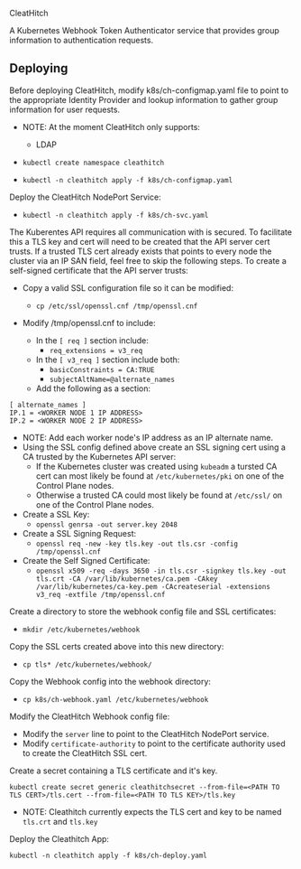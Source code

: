  CleatHitch

A Kubernetes Webhook Token Authenticator service that provides group information to authentication requests. 

## Deploying

Before deploying CleatHitch, modify k8s/ch-configmap.yaml file to point to the appropriate Identity Provider and lookup information to gather group information for user requests.

* NOTE: At the moment CleatHitch only supports:
  * LDAP 

* `kubectl create namespace cleathitch`
* `kubectl -n cleathitch apply -f k8s/ch-configmap.yaml`

Deploy the CleatHitch NodePort Service:
* `kubectl -n cleathitch apply -f k8s/ch-svc.yaml`

The Kuberentes API requires all communication with is secured. To facilitate this a TLS key and cert will need to be created that the API server cert trusts. If a trusted TLS cert already exists that points to every node the cluster via an IP SAN field, feel free to skip the following steps. To create a self-signed certificate that the API server trusts:

* Copy a valid SSL configuration file so it can be modified:
  * `cp /etc/ssl/openssl.cnf /tmp/openssl.cnf`

* Modify /tmp/openssl.cnf to include:
  * In the `[ req ]` section include:
    * `req_extensions = v3_req`
  * In the `[ v3_req ]` section include both:
    * `basicConstraints = CA:TRUE`
    * `subjectAltName=@alternate_names`
  * Add the following as a section:
```
[ alternate_names ]
IP.1 = <WORKER NODE 1 IP ADDRESS>
IP.2 = <WORKER NODE 2 IP ADDRESS>
```

  * NOTE: Add each worker node's IP address as an IP alternate name.
  * Using the SSL config defined above create an SSL signing cert using a CA trusted by the Kubernetes API server:
    * If the Kubernetes cluster was created using `kubeadm` a tursted CA cert can most likely be found at `/etc/kubernetes/pki` on one of the Control Plane nodes.
    * Otherwise a trusted CA could most likely be found at `/etc/ssl/` on one of the Control Plane nodes.
  * Create a SSL Key:
    * `openssl genrsa -out server.key 2048`
  * Create a SSL Signing Request:
    * `openssl req -new -key tls.key -out tls.csr -config /tmp/openssl.cnf`
  * Create the Self Signed Certificate:
    * `openssl x509 -req -days 3650 -in tls.csr -signkey tls.key -out tls.crt -CA /var/lib/kubernetes/ca.pem -CAkey /var/lib/kubernetes/ca-key.pem -CAcreateserial -extensions v3_req -extfile /tmp/openssl.cnf`

Create a directory to store the webhook config file and SSL certificates:
  * `mkdir /etc/kubernetes/webhook`

Copy the SSL certs created above into this new directory:
  * `cp tls* /etc/kubernetes/webhook/`

Copy the Webhook config into the webhook directory:
  * `cp k8s/ch-webhook.yaml /etc/kubernetes/webhook`

Modify the CleatHitch Webhook config file:
  * Modify the `server` line to point to the CleatHitch NodePort service.
  * Modify `certificate-authority` to point to the certificate authority used to create the CleatHitch SSL cert.


Create a secret containing a TLS certificate and it's key.

`kubectl create secret generic cleathitchsecret --from-file=<PATH TO TLS CERT>/tls.cert --from-file=<PATH TO TLS KEY>/tls.key`

 * NOTE: Cleathitch currently expects the TLS cert and key to be named `tls.crt` and `tls.key`

Deploy the Cleathitch App:

`kubectl -n cleathitch apply -f k8s/ch-deploy.yaml`


